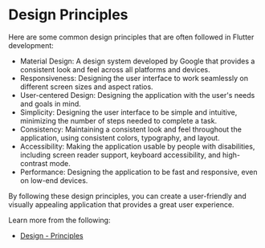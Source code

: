 # Design Principles

Here are some common design principles that are often followed in Flutter development:

- Material Design: A design system developed by Google that provides a consistent look and feel across all platforms and devices.
- Responsiveness: Designing the user interface to work seamlessly on different screen sizes and aspect ratios.
- User-centered Design: Designing the application with the user's needs and goals in mind.
- Simplicity: Designing the user interface to be simple and intuitive, minimizing the number of steps needed to complete a task.
- Consistency: Maintaining a consistent look and feel throughout the application, using consistent colors, typography, and layout.
- Accessibility: Making the application usable by people with disabilities, including screen reader support, keyboard accessibility, and high-contrast mode.
- Performance: Designing the application to be fast and responsive, even on low-end devices.

By following these design principles, you can create a user-friendly and visually appealing application that provides a great user experience.

Learn more from the following:

- [Design - Principles](https://docs.flutter.dev/cookbook/design)